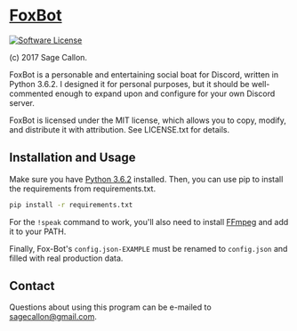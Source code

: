 # [FoxBot](https://github.com/FoxHub/FoxBot)

[![Software License](https://img.shields.io/badge/license-MIT-brightgreen.svg)](http://opensource.org/licenses/MIT)

(c) 2017 Sage Callon.

FoxBot is a personable and entertaining social boat for Discord, written
in Python 3.6.2. I designed it for personal purposes, but it should be
well-commented enough to expand upon and configure for your own Discord
server.

FoxBot is licensed under the MIT license, which allows you to copy,
modify, and distribute it with attribution. See LICENSE.txt for details.


## Installation and Usage

Make sure you have [Python 3.6.2](https://www.python.org/downloads/) installed.
Then, you can use pip to install the requirements from requirements.txt.

```bash
pip install -r requirements.txt
```

For the `!speak` command to work, you'll also need to install [FFmpeg](http://FFmpeg.org) and
add it to your PATH.

Finally, Fox-Bot's `config.json-EXAMPLE` must be renamed to `config.json` and filled with real
production data.

## Contact

Questions about using this program can be e-mailed to sagecallon@gmail.com.